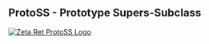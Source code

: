 ## ProtoSS - Prototype Supers-Subclass

[![Zeta Ret ProtoSS Logo](https://protoss.xyz/images/protoss_logo_name.png)](https://protoss.xyz/)